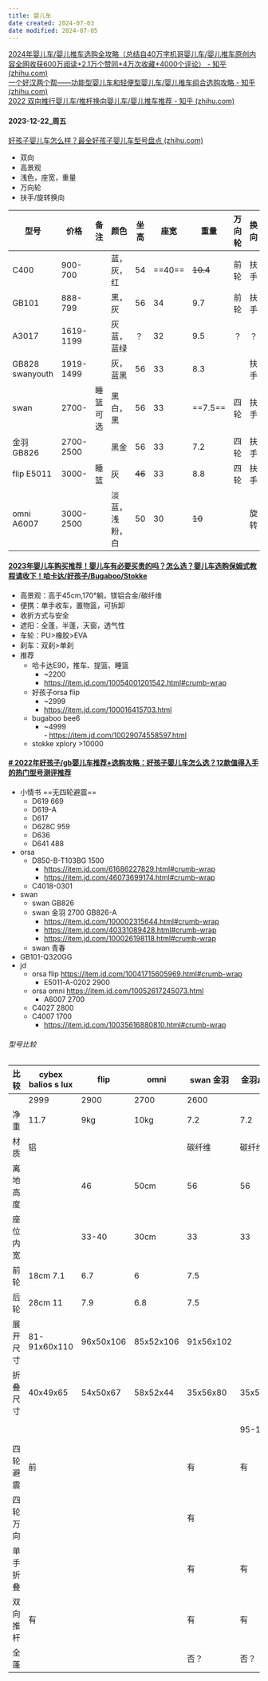 ```yaml
---
title: 婴儿车
date created: 2024-07-03
date modified: 2024-07-05
---
```


[2024年婴儿车/婴儿推车选购全攻略（总结自40万字机哥婴儿车/婴儿推车原创内容全网收获600万阅读+2.1万个赞同+4万次收藏+4000个评论） - 知乎 (zhihu.com)](https://zhuanlan.zhihu.com/p/144393188?utm_psn=1721483686393061377)  
[一个好汉两个帮——功能型婴儿车和轻便型婴儿车/婴儿推车组合选购攻略 - 知乎 (zhihu.com)](https://zhuanlan.zhihu.com/p/259805739)  
[2022 双向推行婴儿车/推杆换向婴儿车/婴儿推车推荐 - 知乎 (zhihu.com)](https://zhuanlan.zhihu.com/p/428659909?utm_campaign=&utm_medium=social&utm_oi=984413191543033856&utm_psn=1721965054793211904&utm_source=pro.cubox.androidapp)

#### 2023-12-22_周五

[好孩子婴儿车怎么样？最全好孩子婴儿车型号盘点 (zhihu.com)](https://www.zhihu.com/tardis/bd/art/530203178)

- 双向
- 高景观
- 浅色，座宽，重量
- 万向轮
- 扶手/旋转换向

| 型号            | 价格      | 备注     | 颜色           | 坐高   | 座宽   | 重量     | 万向轮 | 换向 |
| --------------- | --------- | -------- | -------------- | ------ | ------ | -------- | ------ | ---- |
| C400            | 900-700   |          | 蓝，灰，红     | 54     | ==40== | ~~10.4~~ | 前轮   | 扶手 |
| GB101           | 888-799   |          | 黑，灰         | 56     | 34     | 9.7      | 前轮   | 扶手 |
| A3017           | 1619-1199 |          | 灰蓝，蓝绿     | ？     | 32     | 9.5      | ？     | ？   |
| GB828 swanyouth | 1919-1499 |          | 灰，蓝黑       | 56     | 33     | 8.3      |        | 扶手 |
| swan            | 2700-     | 睡篮可选 | 黑白，黑       | 56     | 33     | ==7.5==  | 四轮   | 扶手 |
| 金羽 GB826      | 2700-2500 |          | 黑金           | 56     | 33     | 7.2      | 四轮   | 扶手 |
| flip E5011      | 3000-     | 睡篮     | 灰             | ~~46~~ | 33     | 8.8      | 四轮   | 扶手 |
| omni A6007      | 3000-2500 |          | 淡蓝，浅粉，白 | 50     | 30     | ~~10~~   |        | 旋转 |

#### [2023年婴儿车购买推荐！婴儿车有必要买贵的吗？怎么选？婴儿车选购保姆式教程请收下！哈卡达/好孩子/Bugaboo/Stokke](https://www.zhihu.com/tardis/bd/art/569290812?source_id=1001)

- 高景观：高于45cm,170°躺，镁铝合金/碳纤维
- 便携：单手收车，置物篮，可拆卸
- 收折方式与安全
- 遮阳：全蓬，半蓬，天窗，透气性
- 车轮：PU>橡胶>EVA
- 刹车：双刹>单刹
- 推荐
	- 哈卡达E90，推车、提篮、睡篮
		- ~2200
		- https://item.jd.com/10054001201542.html#crumb-wrap
	- 好孩子orsa flip
		- ~2999
		- https://item.jd.com/100016415703.html
	- bugaboo bee6
		 - ~4999  
		  - https://item.jd.com/10029074558597.html
	- stokke xplory >10000

#### [# 2022年好孩子/gb婴儿车推荐+选购攻略：好孩子婴儿车怎么选？12款值得入手的热门型号测评推荐](https://zhuanlan.zhihu.com/p/383406990?utm_campaign=&utm_medium=social&utm_oi=984413191543033856&utm_psn=1669710121742725120&utm_source=pro.cubox.androidapp)

- 小情书 ==无四轮避震==
	- D619 669
	- D619-A
	- D617
	- D628C 959
	- D636
	- D641 488
- orsa
	- D850-B-T103BG 1500
		- https://item.jd.com/61686227829.html#crumb-wrap
		- https://item.jd.com/46073699174.html#crumb-wrap
	- C4018-0301
- swan
	- swan GB826
	- swan 金羽 2700 GB826-A
		- https://item.jd.com/100002315644.html#crumb-wrap
		- https://item.jd.com/40331089428.html#crumb-wrap
		- https://item.jd.com/100026198118.html#crumb-wrap
	- swan 青春
- GB101-Q320GG
- jd
	- orsa flip https://item.jd.com/10041715605969.html#crumb-wrap
		- E5011-A-0202 2900
	- orsa omni https://item.jd.com/10052617245073.html
		- A6007 2700
	- C4027 2800
	- C4007 1700
		- https://item.jd.com/10035616880810.html#crumb-wrap

###### 型号比较

| 比较     | cybex balios s lux | flip      | omni      | swan 金羽 | 金羽zhihu | C4007   | ==D850==  | D850 ZHIHU |
| -------- | ------------------ | --------- | --------- | --------- | --------- | ------- | --------- | ---------- |
|          | 2999               | 2900      | 2700      | 2600      |           | 1700    | 1500      |            |
| 净重     | 11.7               | 9kg       | 10kg      | 7.2       | 7.2       | 6.8     | 6.8       | 6.8        |
| 材质     | 铝                 |           |           | 碳纤维    | 碳纤维    |         | 铝        | 铝         |
| 离地高度 |                    | 46        | 50cm      | 56        | 56        |         | 43        | 43         |
| 座位内宽 |                    | 33-40     | 30cm      | 33        | 33        | 40      | 35        | 35         |
| 前轮     | 18cm 7.1           | 6.7       | 6         | 7.5       |           |         | 6         |            |
| 后轮     | 28cm 11            | 7.9       | 6.8       | 7.5       |           |         | 6.7       |            |
| 展开尺寸 | 81-91x60x110       | 96x50x106 | 85x52x106 | 91x56x102 |           |         | 84x43x101 |            |
| 折叠尺寸 | 40x49x65           | 54x50x67  | 58x52x44  | 35x56x80  | 35x56x80  |         | 28x43x54  | 30x45.5x65 |
|          |                    |           |           |           | 95-175    | 110-175 | 110-170   | 100-175    |
| 四轮避震 | 前                 |           |           | 有        | 有        | 有      | 有        | 有         |
| 四轮万向 |                    |           |           | 有        |           |         |           |            |
| 单手折叠 |                    |           |           | 有        | 有        | 有      | 有        | 有         |
| 双向推杆 | 有                 |           |           | 有        | 有        |         |           | 否         |
| 全蓬     |                    |           |           | 否？      | 否？      |         |           | 否？       |
